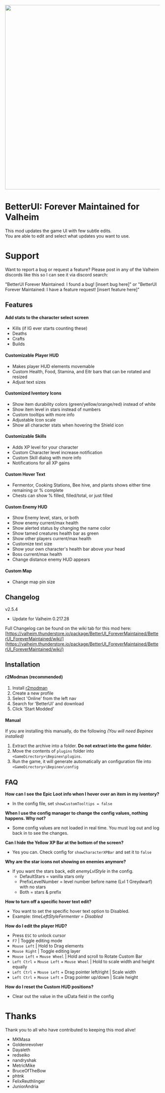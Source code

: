 [<p align="center"><img width="600" src="https://i.imgur.com/uo5x73K.png"></p>](https://valheim.thunderstore.io/package/BetterUI_ForeverMaintained/BetterUI_ForeverMaintained/)

# BetterUI: Forever Maintained for Valheim
This mod updates the game UI with few subtle edits.  
You are able to edit and select what updates you want to use. 


# Support
Want to report a bug or request a feature? Please post in any of the Valheim discords like this so I can see it via discord search:

"BetterUI Forever Maintained: I found a bug! [insert bug here]"
or
"BetterUI Forever Maintained: I have a feature request! [insert feature here]"

## Features

#### Add stats to the character select screen
 - Kills (if IG ever starts counting these)
 - Deaths
 - Crafts
 - Builds

#### Customizable Player HUD
 - Makes player HUD elements movemable
 - Custom Health, Food, Stamina, and Eitr bars that can be rotated and resized
 - Adjust text sizes

#### Customized Iventory Icons
 - Show item durability colors (green/yellow/orange/red) instead of white
 - Show item level in stars instead of numbers
 - Custom tooltips with more info
 - Adjustable Icon scale
 - Show all character stats when hovering the Shield icon

#### Customizable Skills
 - Adds XP level for your character
 - Custom Character level increase notification
 - Custom Skill dialog with more info
 - Notifications for all XP gains

#### Custom Hover Text
 - Fermentor, Cooking Stations, Bee hive, and plants shows either time remaining or % complete
 - Chests can show % filled, filled/total, or just filled

#### Custom Enemy HUD
 - Show Enemy level, stars, or both
 - Show enemy current/max health
 - Show alerted status by changing the name color
 - Show tamed creatures health bar as green
 - Show other players current/max health
 - Customize text size
 - Show your own character's health bar above your head
 - Boss current/max health
 - Change distance enemy HUD appears

#### Custom Map
 - Change map pin size

## Changelog

v2.5.4
  - Update for Valheim 0.217.28

Full Changelog can be found on the wiki tab for this mod here: [https://valheim.thunderstore.io/package/BetterUI_ForeverMaintained/BetterUI_ForeverMaintained/wiki/](https://valheim.thunderstore.io/package/BetterUI_ForeverMaintained/BetterUI_ForeverMaintained/wiki/)

## Installation

#### r2Modman (recommended)
  1. Install [r2modman](https://valheim.thunderstore.io/package/ebkr/r2modman/)
  2. Create a new profile
  3. Select 'Online' from the left nav
  4. Search for 'BetterUI' and download
  5. Click 'Start Modded'

#### Manual
If you are installing this manually, do the following _(You will need Bepinex installed)_

1. Extract the archive into a folder. **Do not extract into the game folder.**
2. Move the contents of `plugins` folder into `<GameDirectory>\Bepinex\plugins`.
3. Run the game, it will generate automatically an configuration file into `<GameDirectory>\Bepinex\config`

## FAQ
__How can I see the Epic Loot info when I hover over an item in my iventory?__
 - In the config file, set `showCustomTooltips = false`

__When I use the config manager to change the config values, nothing happens. Why not?__
 - Some config values are not loaded in real time. You must log out and log back in to see the changes.

__Can I hide the Yellow XP Bar at the bottom of the screen?__  
 - Yes you can. Check config for `showCharacterXPBar` and set it to `false`  

__Why are the star icons not showing on enemies anymore?__
 - If you want the stars back, edit _enemyLvlStyle_ in the config.  
    - DefaultStars = vanilla stars only
    - PrefixLevelNumber = level number before name (Lvl 1 Greydwarf) with no stars
    - Both = stars & prefix

__How to turn off a specific hover text edit?__  
 - You want to set the specific hover text option to Disabled.  
 - Example: _timeLeftStyleFermenter = Disabled_

__How do I edit the player HUD?__  
 - Press `ESC` to unlock cursor
 - `F7` | Toggle editing mode  
 - `Mouse Left` | Hold to Drag elements  
 - `Mouse Right` | Toggle editing layer
 - `Mouse Left` + `Mouse Wheel` | Hold and scroll to Rotate Custom Bar
 - `Left Ctrl` + `Mouse Left` + `Mouse Wheel` | Hold to scale width and height equally  
 - `Left Ctrl` + `Mouse Left` + Drag pointer left/right | Scale width
 - `Left Ctrl` + `Mouse Left` + Drag pointer up/down | Scale height

 __How do I reset the Custom HUD positions?__
  - Clear out the value in the uiData field in the config

 # Thanks

 Thank you to all who have contributed to keeping this mod alive!
  - MKMasa
  - Goldenrevolver
  - Dayaleth
  - redseiko
  - nandryshak
  - MetricMike
  - BruceOfTheBow
  - phtnk
  - FelixReuthlinger
  - JuniorAndria
 